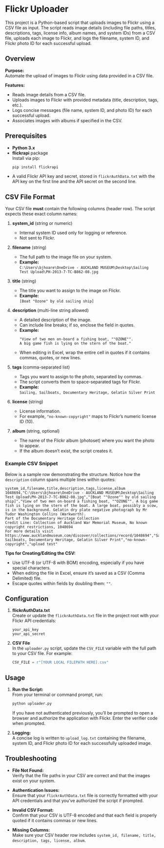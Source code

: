# Flickr Uploader

This project is a Python-based script that uploads images to Flickr using a CSV file as input. The script reads image details (including file paths, titles, descriptions, tags, license info, album names, and system IDs) from a CSV file, uploads each image to Flickr, and logs the filename, system ID, and Flickr photo ID for each successful upload.

## Overview

**Purpose:**  
Automate the upload of images to Flickr using data provided in a CSV file.

**Features:**
- Reads image details from a CSV file.
- Uploads images to Flickr with provided metadata (title, description, tags, etc.).
- Logs concise messages (file name, system ID, and photo ID) for each successful upload.
- Associates images with albums if specified in the CSV.

## Prerequisites

- **Python 3.x**
- **flickrapi** package  
  Install via pip:
  ```bash
  pip install flickrapi
  ```
- A valid Flickr API key and secret, stored in `flickrAuthData.txt` with the API key on the first line and the API secret on the second line.

## CSV File Format

Your CSV file **must** contain the following columns (header row). The script expects these exact column names:

1. **system_id** (string or numeric)  
   - Internal system ID used only for logging or reference.  
   - Not sent to Flickr.

2. **filename** (string)  
   - The full path to the image file on your system.  
   - **Example:**  
     `C:\Users\bjhoare\OneDrive - AUCKLAND MUSEUM\Desktop\Sailing Test Upload\PH-2013-7-TC-B862-08.jpg`

3. **title** (string)  
   - The title you want to assign to the image on Flickr.  
   - **Example:**  
     `[Boat "Ozone" by old sailing ship]`

4. **description** (multi-line string allowed)  
   - A detailed description of the image.  
   - Can include line breaks; if so, enclose the field in quotes.  
   - **Example:**
     ```csv
     "View of two men on-board a fishing boat, ""OZONE"".
     A big game fish is lying on the stern of the boat."
     ```
   - When editing in Excel, wrap the entire cell in quotes if it contains commas, quotes, or new lines.

5. **tags** (comma-separated list)  
   - Tags you want to assign to the photo, separated by commas.  
   - The script converts them to space-separated tags for Flickr.  
   - **Example:**  
     `Sailing, Sailboats, Documentary Heritage, Gelatin Silver Print`

6. **license** (string)  
   - License information.  
   - For example, `"no-known-copyright"` maps to Flickr’s numeric license ID (10).

7. **album** (string, optional)  
   - The name of the Flickr album (photoset) where you want the photo to appear.  
   - If the album doesn’t exist, the script creates it.

### Example CSV Snippet

Below is a sample row demonstrating the structure. Notice how the `description` column spans multiple lines within quotes:

```csv
system_id,filename,title,description,tags,license,album
1048694,"C:\Users\bjhoare\OneDrive - AUCKLAND MUSEUM\Desktop\Sailing Test Upload\PH-2013-7-TC-B862-08.jpg","[Boat ""Ozone"" by old sailing ship]","View of two men on-board a fishing boat, ""OZONE"". A big game fish is lying on the stern of the boat. A large boat, possibly a scow, is in the background. Gelatin dry plate negative photograph by Mr Tudor Washington Collins (Warkworth).
Part of the Documentary Heritage Collection
Credit Line: Collection of Auckland War Memorial Museum, No known copyright restrictions, 1048694
For more details visit https://www.aucklandmuseum.com/discover/collections/record/1048694","Sailing, Sailboats, Documentary Heritage, Gelatin Silver Print","no-known-copyright","upload test"
```

**Tips for Creating/Editing the CSV:**
- Use UTF-8 (or UTF-8 with BOM) encoding, especially if you have special characters.
- When editing the file in Excel, ensure it’s saved as a CSV (Comma Delimited) file.
- Escape quotes within fields by doubling them: `""`.

## Configuration

1. **flickrAuthData.txt**  
   Create or update the `flickrAuthData.txt` file in the project root with your Flickr API credentials:
   ```
   your_api_key
   your_api_secret
   ```

2. **CSV File**  
   In the `uploader.py` script, update the `CSV_FILE` variable with the full path to your CSV file. For example:
   ```python
   CSV_FILE = r"[YOUR LOCAL FILEPATH HERE].csv"
   ```

## Usage

1. **Run the Script:**  
   From your terminal or command prompt, run:
   ```bash
   python uploader.py
   ```
   If you have not authenticated previously, you’ll be prompted to open a browser and authorize the application with Flickr. Enter the verifier code when prompted.

2. **Logging:**  
   A concise log is written to `upload_log.txt` containing the filename, system ID, and Flickr photo ID for each successfully uploaded image.

## Troubleshooting

- **File Not Found:**  
  Verify that the file paths in your CSV are correct and that the images exist on your system.

- **Authentication Issues:**  
  Ensure that your `flickrAuthData.txt` file is correctly formatted with your API credentials and that you’ve authorized the script if prompted.

- **Invalid CSV Format:**  
  Confirm that your CSV is UTF-8 encoded and that each field is properly quoted if it contains commas or new lines.

- **Missing Columns:**  
  Make sure your CSV header row includes `system_id, filename, title, description, tags, license, album`.
